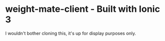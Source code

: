 # weight-mate-client - Built with Ionic 3

I wouldn't bother cloning this, it's up for display purposes only. 
